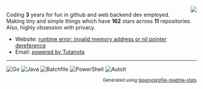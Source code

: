 <img align="right" src="https://raw.githubusercontent.com/SegoCode/SegoCode/main/media/debian.webp">

Coding **3** years for fun in github and web backend dev employed.<br/>
Making tiny and simple things which have **162** stars across **11** repositories.<br/>
Also, highly obsession with privacy.<br/>


- Website: [runtime error: invalid memory address or nil pointer dereference](https://github.com/SegoCode)
- Email: [powered by Tutanota](https://segocode.github.io/SegoCode/)

----

![Go](https://img.shields.io/static/v1?style=flat-square&label=%E2%A0%80&color=36393e&labelColor=%2300ADD8&message=Go%EF%B8%B126.9%25)
![Java](https://img.shields.io/static/v1?style=flat-square&label=%E2%A0%80&color=36393e&labelColor=%23b07219&message=Java%EF%B8%B124.4%25)
![Batchfile](https://img.shields.io/static/v1?style=flat-square&label=%E2%A0%80&color=36393e&labelColor=%23C1F12E&message=Batchfile%EF%B8%B121.7%25)
![PowerShell](https://img.shields.io/static/v1?style=flat-square&label=%E2%A0%80&color=36393e&labelColor=%23012456&message=PowerShell%EF%B8%B114.6%25)
![AutoIt](https://img.shields.io/static/v1?style=flat-square&label=%E2%A0%80&color=36393e&labelColor=%231C3552&message=AutoIt%EF%B8%B112.2%25)

<p align="right"><sub>Generated using <a href="https://github.com/marketplace/actions/profile-readme-stats">teoxoy/profile-readme-stats</a></sub></p>
